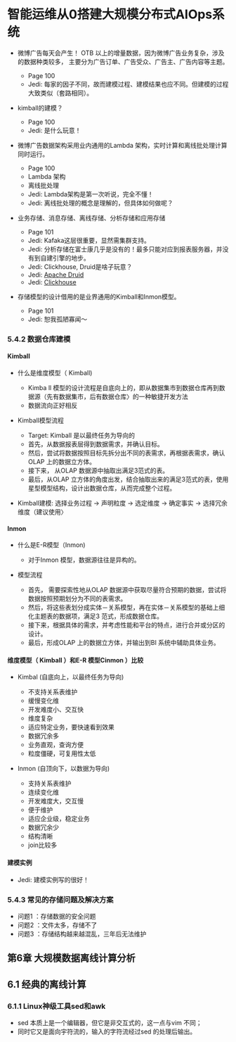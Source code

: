 # 智能运维从0搭建大规模分布式AIOps系统

* 微博广告每天会产生！ OTB 以上的增量数据，因为微博广告业务复杂，涉及的数据种类较多， 主要分为广告订单、广告受众、广告主、广告内容等主题。
  * Page 100
  * Jedi: 每家的因子不同，故而建模过程、建模结果也应不同。但建模的过程大致类似（套路相同）。

* kimball的建模？
  * Page 100
  * Jedi: 是什么玩意！

* 微博广告数据架构采用业内通用的Lambda 架构，实时计算和离线批处理计算同时运行。
  * Page 100
  * Lambda 架构
  * 离线批处理
  * Jedi: Lambda架构是第一次听说，完全不懂！
  * Jedi: 离线批处理的概念是理解的，但具体如何做呢？
  
* 业务存储、消息存储、离线存储、分析存储和应用存储
  * Page 101
  * Jedi: Kafaka这层很重要，显然需集群支持。
  * Jedi: 分析存储在富士康几乎是没有的！最多只能对应到报表服务器，并没有到自建引擎的地步。
  * Jedi: Clickhouse, Druid是啥子玩意？
  * Jedi: [Apache Druid](https://www.druid.apache.org/)
  * Jedi: [Clickhouse](https://clickhouse.tech/)
  
* 存储模型的设计借用的是业界通用的Kimball和Inmon模型。
  * Page 101
  * Jedi: 恕我孤陋寡闻～

### 5.4.2 数据仓库建模

#### Kimball

* 什么是维度模型（ Kimball)
  * Kimba ll 模型的设计流程是自底向上的，即从数据集市到数据仓库再到数据源（先有数据集市，后有数据仓库〉的一种敏捷开发方法
  * 数据流向正好相反

* Kimball模型流程
  * Target: Kimball 是以最终任务为导向的
  * 首先，从数据报表层得到数据需求，并确认目标。
  * 然后，尝试将数据按照目标先拆分出不同的表需求，再根据表需求，确认OLAP 上的数据立方体。
  * 接下来， 从OLAP 数据源中抽取出满足3范式的表。
  * 最后，从OLAP 立方体的角度出发，结合抽取出来的满足3范式的表，使用星型模型结构，设计出数据仓库，从而完成整个过程。

* Kimball建模: 选择业务过程 -> 声明粒度 -> 选定维度 -> 确定事实 -> 选择冗余维度（建议使用〉

#### Inmon

* 什么是E-R模型（Inmon)
  * 对于Inmon 模型，数据源往往是异构的。
  
* 模型流程
  * 首先， 需要探索性地从OLAP 数据源中获取尽量符合预期的数据，尝试将数据按照预期划分为不同的表需求。
  * 然后，将这些表划分成实体－关系模型，再在实体－关系模型的基础上细化主题表的数据项，满足3 范式，形成数据仓库。
  * 接下来，根据具体的需求，并考虑性能和平台的特点，进行合并或分区的设计。
  * 最后，形成OLAP 上的数据立方体，并输出到BI 系统中辅助具体业务。

#### 维度模型（ Kimball ）和E-R 模型Cinmon ）比较

* Kimbal (自底向上，以最终任务为导向)
  * 不支持关系表维护
  * 缓慢变化维
  * 开发难度小、交互快
  * 维度复杂
  * 适应特定业务，要快速看到效果
  * 数据冗余多
  * 业务直观，查询方便
  * 粒度僵硬，可复用性太低

* Inmon (自顶向下，以数据为导向)
  * 支持关系表维护
  * 连续变化维
  * 开发难度大，交互慢
  * 便于维护
  * 适应企业级，稳定业务
  * 数据冗余少
  * 结构清晰
  * join比较多

#### 建模实例

* Jedi: 建模实例写的很好！

### 5.4.3 常见的存储问题及解决方案

* 问题1 ：存储数据的安全问题
* 问题2 ：文件太多，存储不了
* 问题3 ：存储结构越来越混乱，三年后无法维护


## 第6章 大规模数据离线计算分析

## 6.1 经典的离线计算

### 6.1.1 Linux神级工具sed和awk

* sed 本质上是一个编辑器，但它是非交互式的，这一点与vim 不同；
* 同时它又是面向宇符流的，输入的字符流经过sed 的处理后输出。
